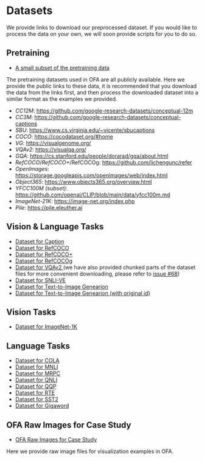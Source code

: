 # Datasets

We provide links to download our preprocessed dataset. If you would like to process the data on your own, we will soon provide scripts for you to do so. 

## Pretraining
 * <a href="https://ofa-beijing.oss-cn-beijing.aliyuncs.com/datasets/pretrain_data/pretrain_data_examples.zip"> A small subset of the pretraining data </a>

 The pretraining datasets used in OFA are all publicly available. Here we provide the public links to these data, it is recommended that you download the data from the links first, and then process the downloaded dataset into a similar format as the examples we provided.
-   _CC12M_:  https://github.com/google-research-datasets/conceptual-12m
-   _CC3M_: https://github.com/google-research-datasets/conceptual-captions
-   _SBU_: https://www.cs.virginia.edu/~vicente/sbucaptions
-   _COCO_: https://cocodataset.org/#home
-   _VG_: https://visualgenome.org/
-   _VQAv2_: https://visualqa.org/
- _GQA_: https://cs.stanford.edu/people/dorarad/gqa/about.html
- _RefCOCO_/_RefCOCO+_/RefCOCOg: https://github.com/lichengunc/refer
-   _OpenImages_: https://storage.googleapis.com/openimages/web/index.html
-   _Object365_: https://www.objects365.org/overview.html
-   _YFCC100M (subset)_: https://github.com/openai/CLIP/blob/main/data/yfcc100m.md
-   _ImageNet-21K_: https://image-net.org/index.php
-   _Pile_: https://pile.eleuther.ai

## Vision & Language Tasks
 * <a href="https://ofa-beijing.oss-cn-beijing.aliyuncs.com/datasets/caption_data/caption_data.zip"> Dataset for Caption </a>
 * <a href="https://ofa-beijing.oss-cn-beijing.aliyuncs.com/datasets/refcoco_data/refcoco_data.zip"> Dataset for RefCOCO </a>
 * <a href="https://ofa-beijing.oss-cn-beijing.aliyuncs.com/datasets/refcocoplus_data/refcocoplus_data.zip"> Dataset for RefCOCO+ </a>
 * <a href="https://ofa-beijing.oss-cn-beijing.aliyuncs.com/datasets/refcocog_data/refcocog_data.zip"> Dataset for RefCOCOg </a>
 * <a href="https://ofa-beijing.oss-cn-beijing.aliyuncs.com/datasets/vqa_data/vqa_data.zip"> Dataset for VQAv2 </a> (we have also provided chunked parts of the dataset files for more convenient downloading, please refer to <a href="https://github.com/OFA-Sys/OFA/issues/68#issuecomment-1096837349">issue #68</a>)
 * <a href="https://ofa-beijing.oss-cn-beijing.aliyuncs.com/datasets/snli_ve_data/snli_ve_data.zip"> Dataset for SNLI-VE </a>
 * <a href="https://ofa-beijing.oss-cn-beijing.aliyuncs.com/datasets/coco_image_gen_data/coco_image_gen.zip"> Dataset for Text-to-Image Genearion </a>
 * <a href="https://ofa-beijing.oss-cn-beijing.aliyuncs.com/datasets/coco_image_gen_data/coco_image_gen_origin_id.zip"> Dataset for Text-to-Image Genearion (with original id) </a>

## Vision Tasks
 * <a href="https://ofa-beijing.oss-cn-beijing.aliyuncs.com/datasets/imagenet_1k_data/imagenet_1k_data.zip"> Dataset for ImageNet-1K </a>

## Language Tasks
 * <a href="https://ofa-beijing.oss-cn-beijing.aliyuncs.com/datasets/glue_data/cola_data.zip"> Dataset for COLA </a>
 * <a href="https://ofa-beijing.oss-cn-beijing.aliyuncs.com/datasets/glue_data/mnli_data.zip"> Dataset for MNLI </a>
 * <a href="https://ofa-beijing.oss-cn-beijing.aliyuncs.com/datasets/glue_data/mrpc_data.zip"> Dataset for MRPC </a>
 * <a href="https://ofa-beijing.oss-cn-beijing.aliyuncs.com/datasets/glue_data/qnli_data.zip"> Dataset for QNLI </a>
 * <a href="https://ofa-beijing.oss-cn-beijing.aliyuncs.com/datasets/glue_data/qqp_data.zip"> Dataset for QQP </a>
 * <a href="https://ofa-beijing.oss-cn-beijing.aliyuncs.com/datasets/glue_data/rte_data.zip"> Dataset for RTE </a>
 * <a href="https://ofa-beijing.oss-cn-beijing.aliyuncs.com/datasets/glue_data/sst2_data.zip"> Dataset for SST2 </a>
 * <a href="https://ofa-beijing.oss-cn-beijing.aliyuncs.com/datasets/gigaword_data/gigaword_data.zip"> Dataset for Gigaword </a>

## OFA Raw Images for Case Study
 * <a href="https://ofa-beijing.oss-cn-beijing.aliyuncs.com/datasets/ofa_images.zip"> OFA Raw Images for Case Study </a>

Here we provide raw image files for visualization examples in OFA.
